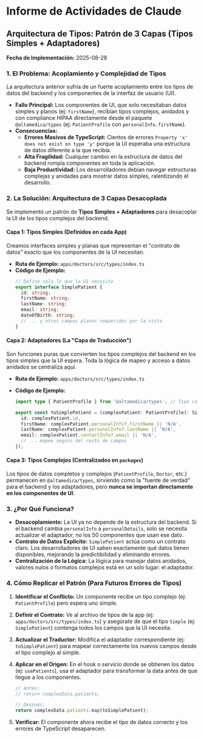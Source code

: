 # Informe de Actividades de Claude

## Arquitectura de Tipos: Patrón de 3 Capas (Tipos Simples + Adaptadores)

**Fecha de Implementación:** 2025-08-28

### 1. El Problema: Acoplamiento y Complejidad de Tipos

La arquitectura anterior sufría de un fuerte acoplamiento entre los tipos de datos del backend y los componentes de la interfaz de usuario (UI).

- **Fallo Principal:** Los componentes de UI, que solo necesitaban datos simples y planos (ej: `firstName`), recibían tipos complejos, anidados y con compliance HIPAA directamente desde el paquete `@altamedica/types` (ej: `PatientProfile` con `personalInfo.firstName`).
- **Consecuencias:**
  - **Errores Masivos de TypeScript:** Cientos de errores `Property 'x' does not exist on type 'y'` porque la UI esperaba una estructura de datos diferente a la que recibía.
  - **Alta Fragilidad:** Cualquier cambio en la estructura de datos del backend rompía componentes en toda la aplicación.
  - **Baja Productividad:** Los desarrolladores debían navegar estructuras complejas y anidadas para mostrar datos simples, ralentizando el desarrollo.

### 2. La Solución: Arquitectura de 3 Capas Desacoplada

Se implementó un patrón de **Tipos Simples + Adaptadores** para desacoplar la UI de los tipos complejos del backend.

#### **Capa 1: Tipos Simples (Definidos en cada App)**

Creamos interfaces simples y planas que representan el "contrato de datos" exacto que los componentes de la UI necesitan.

- **Ruta de Ejemplo:** `apps/doctors/src/types/index.ts`
- **Código de Ejemplo:**
  ```typescript
  // Define solo lo que la UI necesita
  export interface SimplePatient {
    id: string;
    firstName: string;
    lastName: string;
    email: string;
    dateOfBirth: string;
    // ... y otros campos planos requeridos por la vista
  }
  ```

#### **Capa 2: Adaptadores (La "Capa de Traducción")**

Son funciones puras que convierten los tipos complejos del backend en los tipos simples que la UI espera. Toda la lógica de mapeo y acceso a datos anidados se centraliza aquí.

- **Ruta de Ejemplo:** `apps/doctors/src/types/index.ts`
- **Código de Ejemplo:**

  ```typescript
  import type { PatientProfile } from '@altamedica/types'; // Tipo complejo

  export const toSimplePatient = (complexPatient: PatientProfile): SimplePatient => ({
    id: complexPatient.id,
    firstName: complexPatient.personalInfo?.firstName || 'N/A',
    lastName: complexPatient.personalInfo?.lastName || 'N/A',
    email: complexPatient.contactInfo?.email || 'N/A',
    // ... mapeo seguro del resto de campos
  });
  ```

#### **Capa 3: Tipos Complejos (Centralizados en `packages`)**

Los tipos de datos completos y complejos (`PatientProfile`, `Doctor`, etc.) permanecen en `@altamedica/types`, sirviendo como la "fuente de verdad" para el backend y los adaptadores, pero **nunca se importan directamente en los componentes de UI**.

### 3. ¿Por Qué Funciona?

- **Desacoplamiento:** La UI ya no depende de la estructura del backend. Si el backend cambia `personalInfo` a `personalDetails`, solo se necesita actualizar el adaptador, no los 50 componentes que usan ese dato.
- **Contrato de Datos Explícito:** `SimplePatient` actúa como un contrato claro. Los desarrolladores de UI saben exactamente qué datos tienen disponibles, mejorando la predictibilidad y eliminando errores.
- **Centralización de la Lógica:** La lógica para manejar datos anidados, valores nulos o formatos complejos está en un solo lugar: el adaptador.

### 4. Cómo Replicar el Patrón (Para Futuros Errores de Tipos)

1.  **Identificar el Conflicto:** Un componente recibe un tipo complejo (ej: `PatientProfile`) pero espera uno simple.
2.  **Definir el Contrato:** Ve al archivo de tipos de la app (ej: `apps/doctors/src/types/index.ts`) y asegúrate de que el tipo `Simple` (ej: `SimplePatient`) contenga todos los campos que la UI necesita.
3.  **Actualizar el Traductor:** Modifica el adaptador correspondiente (ej: `toSimplePatient`) para mapear correctamente los nuevos campos desde el tipo complejo al simple.
4.  **Aplicar en el Origen:** En el hook o servicio donde se obtienen los datos (ej: `usePatients`), usa el adaptador para transformar la data antes de que llegue a los componentes.

    ```typescript
    // Antes:
    // return complexData.patients;

    // Después:
    return complexData.patients.map(toSimplePatient);
    ```

5.  **Verificar:** El componente ahora recibe el tipo de datos correcto y los errores de TypeScript desaparecen.
